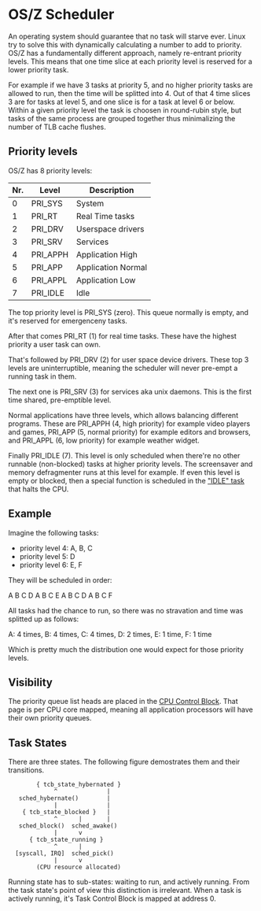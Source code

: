 OS/Z Scheduler
==============

An operating system should guarantee that no task will starve ever. Linux try to solve this with dynamically
calculating a number to add to priority. OS/Z has a fundamentally different approach, namely re-entrant priority
levels. This means that one time slice at each priority level is reserved for a lower priority task.

For example if we have 3 tasks at priority 5, and no higher priority tasks are allowed to run, then the
time will be splitted into 4. Out of that 4 time slices 3 are for tasks at level 5, and one slice
is for a task at level 6 or below. Within a given priority level the task is choosen in round-rubin
style, but tasks of the same process are grouped together thus minimalizing the number of TLB cache flushes.

Priority levels
---------------

OS/Z has 8 priority levels:

| Nr. | Level | Description |
| --- | ----- | ----------- |
| 0 | PRI_SYS | System |
| 1 | PRI_RT | Real Time tasks |
| 2 | PRI_DRV | Userspace drivers |
| 3 | PRI_SRV | Services |
| 4 | PRI_APPH | Application High |
| 5 | PRI_APP | Application Normal |
| 6 | PRI_APPL | Application Low |
| 7 | PRI_IDLE | Idle |

The top priority level is PRI_SYS (zero). This queue normally is empty, and it's reserved for emergenceny tasks.

After that comes PRI_RT (1) for real time tasks. These have the highest priority a user task can own.

That's followed by PRI_DRV (2) for user space device drivers. These top 3 levels are uninterruptible,
meaning the scheduler will never pre-empt a running task in them.

The next one is PRI_SRV (3) for services aka unix daemons. This is the first time shared, pre-emptible level.

Normal applications have three levels, which allows balancing different programs. These are PRI_APPH (4, high priority)
for example video players and games, PRI_APP (5, normal priority) for example editors and browsers, and PRI_APPL
(6, low priority) for example weather widget.

Finally PRI_IDLE (7). This level is only scheduled when there're no other runnable (non-blocked) tasks at higher
priority levels. The screensaver and memory defragmenter runs at this level for example. If even this level is empty or
blocked, then a special function is scheduled in the ["IDLE" task](https://gitlab.com/bztsrc/osz/tree/master/src/core/x86_64/platform.S)
that halts the CPU.

Example
-------

Imagine the following tasks:

 - priority level 4: A, B, C
 - priority level 5: D
 - priority level 6: E, F

They will be scheduled in order:

 A B C D A B C E A B C D A B C F

All tasks had the chance to run, so there was no stravation and time was splitted up as follows:

 A: 4 times,
 B: 4 times,
 C: 4 times,
 D: 2 times,
 E: 1 time,
 F: 1 time
 
Which is pretty much the distribution one would expect for those priority levels.

Visibility
----------

The priority queue list heads are placed in the [CPU Control Block](https://gitlab.com/bztsrc/osz/tree/master/src/core/x86_64/ccb.h).
That page is per CPU core mapped, meaning all application processors will have their own priority queues.

Task States
-----------

There are three states. The following figure demostrates them and their transitions.

```
        { tcb_state_hybernated }
             ^              |
   sched_hybernate()        |
             |              |
    { tcb_state_blocked }   |
             ^      |       |
   sched_block()  sched_awake()
             |      v
      { tcb_state_running }
             ^      |
  [syscall, IRQ]  sched_pick()
             |      v
        (CPU resource allocated)
```
Running state has to sub-states: waiting to run, and actively running. From the task state's point of view this distinction
is irrelevant. When a task is actively running, it's Task Control Block is mapped at address 0.
